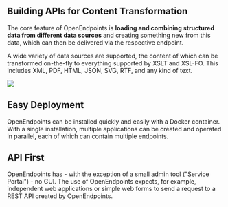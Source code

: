 ## Building APIs for Content Transformation

The core feature of OpenEndpoints is **loading and combining structured data from different data sources** and creating something new from this data, which can then be delivered via the respective endpoint.

A wide variety of data sources are supported, the content of which can be transformed on-the-fly to everything supported by XSLT and XSL-FO. This includes XML, PDF, HTML, JSON, SVG, RTF, and any kind of text.

![](https://cdn.openendpoints.io/images/gitbook/introduction-content-transformation-api.svg)

## Easy Deployment

OpenEndpoints can be installed quickly and easily with a Docker container. With a single installation, multiple applications can be created and operated in parallel, each of which can contain multiple endpoints.

## API First

OpenEndpoints has - with the exception of a small admin tool ("Service Portal") - no GUI. The use of OpenEndpoints expects, for example, independent web applications or simple web forms to send a request to a REST API created by OpenEndpoints.